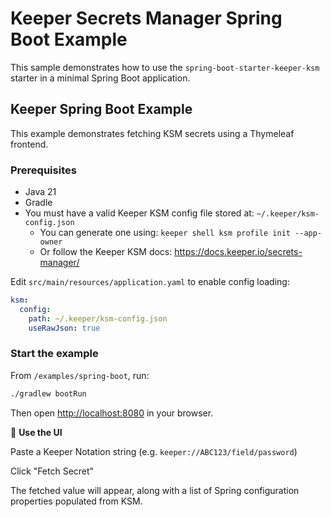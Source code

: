 # Keeper Secrets Manager Spring Boot Example

This sample demonstrates how to use the `spring-boot-starter-keeper-ksm` starter
in a minimal Spring Boot application.

## Keeper Spring Boot Example

This example demonstrates fetching KSM secrets using a Thymeleaf frontend.

### Prerequisites

- Java 21
- Gradle
- You must have a valid Keeper KSM config file stored at:
  `~/.keeper/ksm-config.json`
  - You can generate one using:
    `keeper shell ksm profile init --app-owner`
  - Or follow the Keeper KSM docs:
    https://docs.keeper.io/secrets-manager/

Edit `src/main/resources/application.yaml` to enable config loading:

```yaml
ksm:
  config:
    path: ~/.keeper/ksm-config.json
    useRawJson: true
```

### Start the example

From `/examples/spring-boot`, run:

```bash
./gradlew bootRun
```

Then open <http://localhost:8080> in your browser.

🔎 **Use the UI**

Paste a Keeper Notation string (e.g. `keeper://ABC123/field/password`)

Click "Fetch Secret"

The fetched value will appear, along with a list of Spring configuration
properties populated from KSM.
